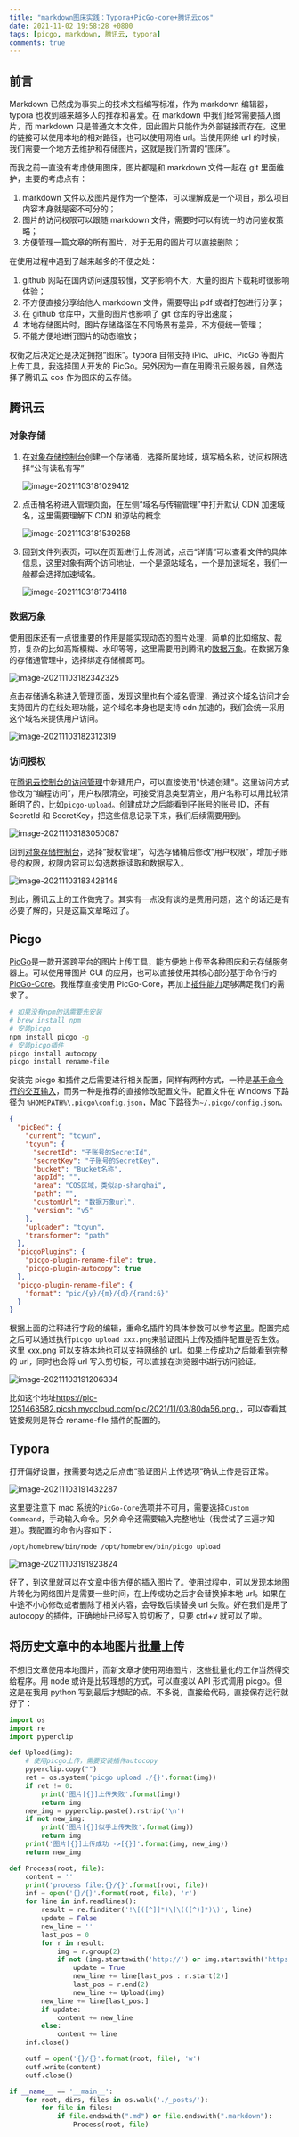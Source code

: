 ```yaml
---
title: "markdown图床实践：Typora+PicGo-core+腾讯云cos"
date: 2021-11-02 19:58:28 +0800
tags: [picgo, markdown, 腾讯云, typora]
comments: true
---
```


## 前言

Markdown 已然成为事实上的技术文档编写标准，作为 markdown 编辑器，typora 也收到越来越多人的推荐和喜爱。在 markdown 中我们经常需要插入图片，而 markdown 只是普通文本文件，因此图片只能作为外部链接而存在。这里的链接可以使用本地的相对路径，也可以使用网络 url。当使用网络 url 的时候，我们需要一个地方去维护和存储图片，这就是我们所谓的“图床”。

而我之前一直没有考虑使用图床，图片都是和 markdown 文件一起在 git 里面维护，主要的考虑点有：

1. markdown 文件以及图片是作为一个整体，可以理解成是一个项目，那么项目内容本身就是密不可分的；
2. 图片的访问权限可以跟随 markdown 文件，需要时可以有统一的访问鉴权策略；
3. 方便管理一篇文章的所有图片，对于无用的图片可以直接删除；

在使用过程中遇到了越来越多的不便之处：

1. github 网站在国内访问速度较慢，文字影响不大，大量的图片下载耗时很影响体验；
2. 不方便直接分享给他人 markdown 文件，需要导出 pdf 或者打包进行分享；
3. 在 github 仓库中，大量的图片也影响了 git 仓库的导出速度；
4. 本地存储图片时，图片存储路径在不同场景有差异，不方便统一管理；
5. 不能方便地进行图片的动态缩放；

权衡之后决定还是决定拥抱“图床”。typora 自带支持 iPic、uPic、PicGo 等图片上传工具，我选择国人开发的 PicGo。另外因为一直在用腾讯云服务器，自然选择了腾讯云 cos 作为图床的云存储。

## 腾讯云

### 对象存储

1. 在[对象存储控制台](https://console.cloud.tencent.com/cos5/bucket)创建一个存储桶，选择所属地域，填写桶名称，访问权限选择“公有读私有写”

   ![image-20211103181029412](https://pic-1251468582.picsh.myqcloud.com/pic/2021/11/03/5a3994.png)

2. 点击桶名称进入管理页面，在左侧“域名与传输管理”中打开默认 CDN 加速域名，这里需要理解下 CDN 和源站的概念

   ![image-20211103181539258](https://pic-1251468582.picsh.myqcloud.com/pic/2021/11/03/4320b5.png)

3. 回到文件列表页，可以在页面进行上传测试，点击“详情”可以查看文件的具体信息，这里对象有两个访问地址，一个是源站域名，一个是加速域名，我们一般都会选择加速域名。

   ![image-20211103181734118](https://pic-1251468582.picsh.myqcloud.com/pic/2021/11/03/2142aa.png)

### 数据万象

使用图床还有一点很重要的作用是能实现动态的图片处理，简单的比如缩放、裁剪，复杂的比如高斯模糊、水印等等，这里需要用到腾讯的[数据万象](https://console.cloud.tencent.com/ci)。在数据万象的存储通管理中，选择绑定存储桶即可。

![image-20211103182342325](https://pic-1251468582.picsh.myqcloud.com/pic/2021/11/03/fc984c.png)

点击存储通名称进入管理页面，发现这里也有个域名管理，通过这个域名访问才会支持图片的在线处理功能，这个域名本身也是支持 cdn 加速的，我们会统一采用这个域名来提供用户访问。

![image-20211103182312319](https://pic-1251468582.picsh.myqcloud.com/pic/2021/11/03/752d6c.png)

### 访问授权

在[腾讯云控制台的访问管理](https://console.cloud.tencent.com/cam/user/userType)中新建用户，可以直接使用"快速创建"。这里访问方式修改为“编程访问”，用户权限清空，可接受消息类型清空，用户名称可以用比较清晰明了的，比如`picgo-upload`。创建成功之后能看到子账号的账号 ID，还有 SecretId 和 SecretKey，把这些信息记录下来，我们后续需要用到。

![image-20211103183050087](https://pic-1251468582.picsh.myqcloud.com/pic/2021/11/03/426baa.png)

回到[对象存储控制台](https://console.cloud.tencent.com/cos5/bucket)，选择“授权管理”，勾选存储桶后修改“用户权限”，增加子账号的权限，权限内容可以勾选数据读取和数据写入。

![image-20211103183428148](https://pic-1251468582.picsh.myqcloud.com/pic/2021/11/03/1c889d.png)

到此，腾讯云上的工作做完了。其实有一点没有谈的是费用问题，这个的话还是有必要了解的，只是这篇文章略过了。

## Picgo

[PicGo](https://github.com/Molunerfinn/PicGo)是一款开源跨平台的图片上传工具，能方便地上传至各种图床和云存储服务器上。可以使用带图片 GUI 的应用，也可以直接使用其核心部分基于命令行的[PicGo-Core](https://picgo.github.io/PicGo-Core-Doc/)。我推荐直接使用 PicGo-Core，再加上[插件能力](https://github.com/PicGo/Awesome-PicGo)足够满足我们的需求了。

```bash
# 如果没有npm的话需要先安装
# brew install npm
# 安装picgo
npm install picgo -g
# 安装picgo插件
picgo install autocopy
picgo install rename-file
```

安装完 picgo 和插件之后需要进行相关配置，同样有两种方式，一种是[基于命令行的交互输入](https://picgo.github.io/PicGo-Core-Doc/zh/guide/config.html#%E8%87%AA%E5%8A%A8%E7%94%9F%E6%88%90)，而另一种是推荐的直接修改配置文件。配置文件在 Windows 下路径为 `%HOMEPATH%\.picgo\config.json`，Mac 下路径为`~/.picgo/config.json`。

```json
{
  "picBed": {
    "current": "tcyun",
    "tcyun": {
      "secretId": "子账号的SecretId",
      "secretKey": "子账号的SecretKey",
      "bucket": "Bucket名称",
      "appId": "",
      "area": "COS区域，类似ap-shanghai",
      "path": "",
      "customUrl": "数据万象url",
      "version": "v5"
    },
    "uploader": "tcyun",
    "transformer": "path"
  },
  "picgoPlugins": {
    "picgo-plugin-rename-file": true,
    "picgo-plugin-autocopy": true
  },
  "picgo-plugin-rename-file": {
    "format": "pic/{y}/{m}/{d}/{rand:6}"
  }
}
```

根据上面的注释进行字段的编辑，重命名插件的具体参数可以参考[这里](https://github.com/liuwave/picgo-plugin-rename-file)。配置完成之后可以通过执行`picgo upload xxx.png`来验证图片上传及插件配置是否生效。这里 xxx.png 可以支持本地也可以支持网络的 url。如果上传成功之后能看到完整的 url，同时也会将 url 写入剪切板，可以直接在浏览器中进行访问验证。

![image-20211103191206334](https://pic-1251468582.picsh.myqcloud.com/pic/2021/11/03/80da56.png)

比如这个地址<https://pic-1251468582.picsh.myqcloud.com/pic/2021/11/03/80da56.png，>，可以查看其链接规则是符合 rename-file 插件的配置的。

## Typora

打开偏好设置，按需要勾选之后点击“验证图片上传选项”确认上传是否正常。

![image-20211103191432287](https://pic-1251468582.picsh.myqcloud.com/pic/2021/11/03/30c0b7.png)

这里要注意下 mac 系统的`PicGo-Core`选项并不可用，需要选择`Custom Commeand`，手动输入命令。另外命令还需要输入完整地址（我尝试了三遍才知道）。我配置的命令内容如下：

```bash
/opt/homebrew/bin/node /opt/homebrew/bin/picgo upload
```

![image-20211103191923824](https://pic-1251468582.picsh.myqcloud.com/pic/2021/11/03/5f16d7.png)

好了，到这里就可以在文章中很方便的插入图片了。使用过程中，可以发现本地图片转化为网络图片是需要一些时间，在上传成功之后才会替换掉本地 url。如果在中途不小心修改或者删除了相关内容，会导致后续替换 url 失败。好在我们是用了 autocopy 的插件，正确地址已经写入剪切板了，只要 ctrl+v 就可以了啦。

## 将历史文章中的本地图片批量上传

不想旧文章使用本地图片，而新文章才使用网络图片，这些批量化的工作当然得交给程序。用 node 或许是比较理想的方式，可以直接以 API 形式调用 picgo。但这是在我用 python 写到最后才想起的点。不多说，直接给代码，直接保存运行就好了：

```python
import os
import re
import pyperclip

def Upload(img):
    # 使用picgo上传，需要安装插件autocopy
    pyperclip.copy("")
    ret = os.system('picgo upload ./{}'.format(img))
    if ret != 0:
        print('图片[{}]上传失败'.format(img))
        return img
    new_img = pyperclip.paste().rstrip('\n')
    if not new_img:
        print('图片[{}]似乎上传失败'.format(img))
        return img
    print('图片[{}]上传成功 ->[{}]'.format(img, new_img))
    return new_img

def Process(root, file):
    content = ''
    print('process file:{}/{}'.format(root, file))
    inf = open('{}/{}'.format(root, file), 'r')
    for line in inf.readlines():
        result = re.finditer('!\[([^]]*)\]\(([^)]*)\)', line)
        update = False
        new_line = ''
        last_pos = 0
        for r in result:
            img = r.group(2)
            if not (img.startswith('http://') or img.startswith('https://')):
                update = True
                new_line += line[last_pos : r.start(2)]
                last_pos = r.end(2)
                new_line += Upload(img)
        new_line += line[last_pos:]
        if update:
            content += new_line
        else:
            content += line
    inf.close()

    outf = open('{}/{}'.format(root, file), 'w')
    outf.write(content)
    outf.close()

if __name__ == '__main__':
    for root, dirs, files in os.walk('./_posts/'):
        for file in files:
            if file.endswith(".md") or file.endswith(".markdown"):
                Process(root, file)

```
